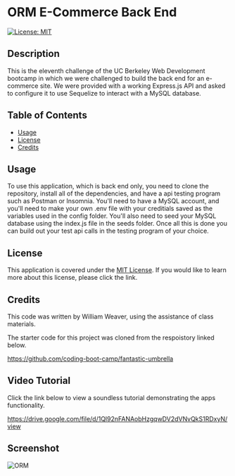 # ORM E-Commerce Back End
[![License: MIT](https://img.shields.io/badge/License-MIT-yellow.svg)](https://opensource.org/licenses/MIT)

## Description
This is the eleventh challenge of the UC Berkeley Web Development bootcamp in which we were challenged to build the back end for an e-commerce site. We were provided with a working Express.js API and asked to configure it to use Sequelize to interact with a MySQL database.

## Table of Contents
- [Usage](#usage)
- [License](#license)
- [Credits](#credits)

## Usage
To use this application, which is back end only, you need to clone the repository, install all of the dependencies, and have a api testing program such as Postman or Insomnia. You'll need to have a MySQL account, and you'll need to make your own .env file with your creditials saved as the variables used in the config folder. You'll also need to seed your MySQL database using the index.js file in the seeds folder. Once all this is done you can build out your test api calls in the testing program of your choice. 

## License
This application is covered under the [MIT License](https://opensource.org/licenses/MIT). 
If you would like to learn more about this license, please click the link.

## Credits
This code was written by William Weaver, using the assistance of class materials.

The starter code for this project was cloned from the respoistory linked below.

https://github.com/coding-boot-camp/fantastic-umbrella

## Video Tutorial
Click the link below to view a soundless tutorial demonstrating the apps functionality. 

https://drive.google.com/file/d/1Ql92nFANAobHzgqwDV2dVNvQkS1RDxyN/view

## Screenshot
![ORM](https://github.com/Arbitrary-Stag/ORM_E-Commerce_Back_End/assets/120620818/963ba372-f40e-4328-aa5e-83f69a2b1a54)

